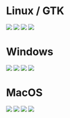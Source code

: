 # Linux / GTK

![](controlgallery_gtk_basic.png)
![](controlgallery_gtk_lists.png)
![](controlgallery_gtk_dialogs.png)
![](controlgallery_gtk_table.png)

# Windows

![](controlgallery_win_basic.png)
![](controlgallery_win_lists.png)
![](controlgallery_win_dialogs.png)
![](controlgallery_win_table.png)

# MacOS

![](controlgallery_osx_basic.png)
![](controlgallery_osx_lists.png)
![](controlgallery_osx_dialogs.png)
![](controlgallery_osx_table.png)